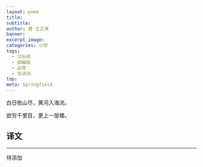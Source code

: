 ```yaml
---
layout: poem
title: 
subtitle: 
author: 唐·王之涣
banner: 
excerpt_image: 
categories: 小学
tags:
  - 汉乐府
  - 部编版
  - 必背
  - 古诗词
top: 
meta: Springfield
---
```


白日依山尽，黄河入海流。

欲穷千里目，更上一层楼。


## 译文

---

待添加